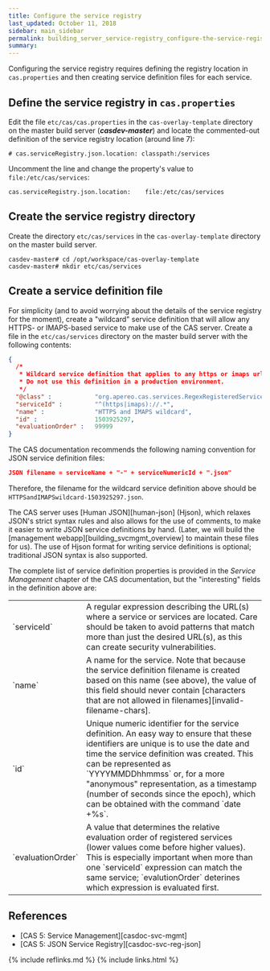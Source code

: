 ```yaml
---
title: Configure the service registry
last_updated: October 11, 2018
sidebar: main_sidebar
permalink: building_server_service-registry_configure-the-service-registry.html
summary:
---
```


Configuring the service registry requires defining the registry location in `cas.properties` and then creating service definition files for each service.

## Define the service registry in `cas.properties`

Edit the file `etc/cas/cas.properties` in the `cas-overlay-template` directory on the master build server (***casdev-master***) and locate the commented-out definition of the service registry location (around line 7):

```properties
# cas.serviceRegistry.json.location: classpath:/services
```

Uncomment the line and change the property's value to `file:/etc/cas/services`:

```properties
cas.serviceRegistry.json.location:    file:/etc/cas/services
```

## Create the service registry directory

Create the directory `etc/cas/services` in the `cas-overlay-template` directory on the master build server.

```console
casdev-master# cd /opt/workspace/cas-overlay-template
casdev-master# mkdir etc/cas/services
```

## Create a service definition file

For simplicity (and to avoid worrying about the details of the service registry for the moment), create a "wildcard" service definition that will allow any HTTPS- or IMAPS-based service to make use of the CAS server. Create a file in the `etc/cas/services` directory on the master build server with the following contents:

```json
{
  /*
   * Wildcard service definition that applies to any https or imaps url.
   * Do not use this definition in a production environment.
   */
  "@class" :            "org.apereo.cas.services.RegexRegisteredService",
  "serviceId" :         "^(https|imaps)://.*",
  "name" :              "HTTPS and IMAPS wildcard",
  "id" :                1503925297,
  "evaluationOrder" :   99999
}
```

The CAS documentation recommends the following naming convention for JSON service definition files:

```json
JSON filename = serviceName + "-" + serviceNumericId + ".json"
```

Therefore, the filename for the wildcard service definition above should be `HTTPSandIMAPSwildcard-1503925297.json`.

The CAS server uses [Human JSON][human-json] (Hjson), which relaxes JSON's strict syntax rules and also allows for the use of comments, to make it easier to write JSON service definitions by hand. (Later, we will build the [management webapp][building_svcmgmt_overview] to maintain these files for us). The use of Hjson format for writing service definitions is optional; traditional JSON syntax is also supported.

The complete list of service definition properties is provided in the *Service Management* chapter of the CAS documentation, but the "interesting" fields in the definition above are:

<table>
    <colgroup>
        <col width="25%" />
        <col width="75%" />
    </colgroup>
    <tbody>
        <tr>
            <td markdown="span">`serviceId`</td>
            <td markdown="span">A regular expression describing the URL(s) where a service or services are located. Care should be taken to avoid patterns that match more than just the desired URL(s), as this can create security vulnerabilities.</td>
        </tr>
        <tr>
            <td markdown="span">`name`</td>
            <td markdown="span">A name for the service. Note that because the service definition filename is created based on this name (see above), the value of this field should never contain [characters that are not allowed in filenames][invalid-filename-chars].</td>
        </tr>
        <tr>
            <td markdown="span">`id`</td>
            <td markdown="span">Unique numeric identifier for the service definition. An easy way to ensure that these identifiers are unique is to use the date and time the service definition was created. This can be represented as `YYYYMMDDhhmmss` or, for a more "anonymous" representation, as a timestamp (number of seconds since the epoch), which can be obtained with the command `date +%s`.</td>
        </tr>
        <tr>
            <td markdown="span">`evaluationOrder`</td>
            <td markdown="span">A value that determines the relative evaluation order of registered services (lower values come before higher values). This is especially important when more than one `serviceId` expression can match the same service; `evalutionOrder` deterines which expression is evaluated first.</td>
        </tr>
    </tbody>
</table>

## References

* [CAS 5: Service Management][casdoc-svc-mgmt]
* [CAS 5: JSON Service Registry][casdoc-svc-reg-json]

{% include reflinks.md %}
{% include links.html %}
